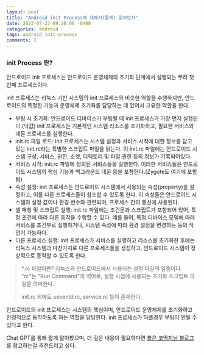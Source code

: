 ```yaml
---
layout: post
title: "Android init Process에 대해서(짧게) 알아보자"
date: 2023-07-27 09:20:00 -0400 
categories: android
tags: android init-process
comments: 1
---
```


### init Process 란?

안드로이드 init 프로세스는 안드로이드 운영체제의 초기화 단계에서 실행되는 무려 첫 번째 프로세스이다.

init 프로세스는 리눅스 기반 시스템의 init 프로세스와 비슷한 역할을 수행하지만, 안드로이드의 특정한 기능과 운영체제 초기화를 담당하는 데 있어서 고유한 역할을 한다.

- 부팅 시 초기화: 안드로이드 디바이스가 부팅될 때 init 프로세스가 가장 먼저 실행된다.(닉값) init 프로세스는 기본적인 시스템 리소스를 초기화하고, 필요한 서비스와 데몬 프로세스를 실행한다.
- init.rc 파일 로드: init 프로세스는 시스템 설정과 서비스 시작에 대한 정보를 담고 있는 init.rc라는 특별한 스크립트 파일을 읽는다. 이 init.rc 파일에는 안드로이드 시스템 구성, 서비스, 권한, 소켓, 디렉토리 및 파일 권한 등의 정보가 기록되어있다.
- 서비스 시작: init.rc 파일에 정의된 서비스들을 실행한다. 이러한 서비스들은 안드로이드 시스템의 핵심 기능과 백그라운드 데몬 등을 포함한다.(Zygote도 여기에 포함됨)
- 속성 설정: init 프로세스는 안드로이드 시스템에서 사용되는 속성(property)을 설정하고, 이를 다른 프로세스들이 참조할 수 있도록 한다. 이 속성들은 안드로이드 시스템의 설정 값이나 환경 변수와 관련되며, 프로세스 간의 통신에 사용된다.
- 셀 매칭 및 스크립트 실행: init.rc 파일에는 조건문과 스크립트가 포함되어 있어, 특정 조건에 따라 다른 동작을 수행할 수 있다. 예를 들어, 특정 디바이스 모델에 따라 서비스를 조건부로 실행하거나, 시스템 속성에 따라 환경 설정을 변경하는 등의 작업이 가능하다.
- 다른 프로세스 실행: init 프로세스가 서비스를 실행하고 리소스를 초기화한 후에는 리눅스 시스템과 마찬가지로 다른 프로세스들을 생성하고, 안드로이드 시스템이 정상적으로 동작할 수 있도록 한다.

> *.rc 파일이란? 리눅스와 안드로이드에서 사용되는 설정 파일의 일종이다. "rc"는 "Run Command"의 약어로, 실행 시점에 사용되는 초기화 스크립트 파일을 의미한다.
> 
> init.rc 외에도 ueventd.rc, service.rc 등이 존재한다.

안드로이드의 init 프로세스는 시스템의 핵심이며, 안드로이드 운영체제를 초기화하고 안정적으로 동작하도록 하는 역할을 담당한다. init 프로세스가 아플경우 부팅이 안될 수 있다고 한다.

Chat GPT를 통해 짧게 알아봤으며, 더 깊은 내용이 필요하다면 [붉은 코딱지님 블로그](https://m.blog.naver.com/bl2019/10186383283)를 참고하는걸 추천드리고 싶다.